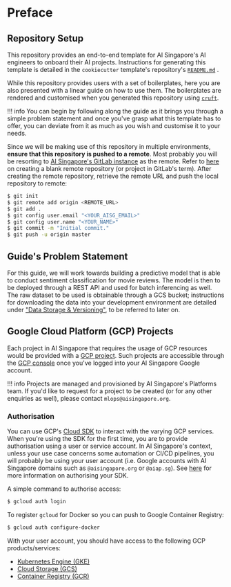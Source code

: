 # Preface

## Repository Setup

This repository provides an end-to-end template for AI
Singapore's AI engineers to onboard their AI projects.
Instructions for generating this template is detailed in the
`cookiecutter` template's repository's
[`README.md`](https://github.com/aimakerspace/ml-project-cookiecutter-gcp/blob/master/README.md)
.

While this repository provides users with a set of boilerplates,
here you are also presented with a linear guide on
how to use them. The boilerplates are rendered and customised
when you generated this
repository using [`cruft`](https://cruft.github.io/cruft/).

!!! info
    You can begin by following along the guide as it brings you through
    a simple problem statement and
    once you've grasp what this template has to offer,
    you can deviate from it as much as you wish
    and customise it to your needs.

Since we will be making use of this repository in multiple
environments, __ensure that this repository is pushed to a
remote__.
Most probably you will be resorting to
[AI Singapore's GitLab instance](https://gitlab.aisingapore.net/) as
the remote.
Refer to
[here](https://docs.gitlab.com/ee/user/project/working_with_projects.html#create-a-project)
on creating a blank remote repository (or project in GitLab's term).
After creating the remote repository, retrieve the remote URL and push
the local repository to remote:

```bash
$ git init
$ git remote add origin <REMOTE_URL>
$ git add .
$ git config user.email "<YOUR_AISG_EMAIL>"
$ git config user.name "<YOUR_NAME>"
$ git commit -m "Initial commit."
$ git push -u origin master
```

## Guide's Problem Statement

For this guide, we will work towards building a predictive model that is
able to conduct sentiment classification for movie reviews.
The model is then to be deployed through a REST API and used for batch
inferencing as well.
The raw dataset to be used is obtainable through a GCS bucket;
instructions for downloading the data into your development environment
are detailed under
["Data Storage & Versioning"](./06-data-storage-versioning.md),
to be referred to later on.

## Google Cloud Platform (GCP) Projects

Each project in AI Singapore that requires the usage of GCP resources
would be provided with a
[GCP project](https://cloud.google.com/docs/overview#projects). Such
projects are accessible through the
[GCP console](https://console.cloud.google.com/home) once you've logged
into your AI Singapore Google account.

!!! info
    Projects are managed and
    provisioned by AI Singapore's Platforms team.
    If you'd like to request for a
    project to be created (or for any other enquiries as well), please
    contact `mlops@aisingapore.org`.

### Authorisation

You can use GCP's [Cloud SDK](https://cloud.google.com/sdk) to interact
with the varying GCP services.
When you're using the SDK for the first time,
you are to provide authorisation using a user or service account. In AI
Singapore's context, unless your use case concerns some automation or
CI/CD pipelines, you will probably be using your user account
(i.e. Google accounts with AI Singapore domains such as
`@aisingapore.org` or `@aiap.sg`).
See [here](https://cloud.google.com/sdk/docs/authorizing) for more
information on authorising your SDK.

A simple command to authorise access:

```bash
$ gcloud auth login
```

To register `gcloud` for Docker so you can push to
Google Container Registry:

```bash
$ gcloud auth configure-docker
```

With your user account, you should have access to the following GCP
products/services:

- [Kubernetes Engine (GKE)](https://cloud.google.com/kubernetes-engine)
- [Cloud Storage (GCS)](https://cloud.google.com/storage)
- [Container Registry (GCR)](https://cloud.google.com/container-registry)
